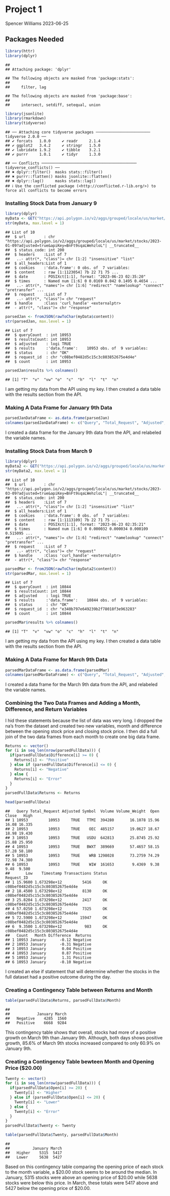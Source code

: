 Project 1
================
Spencer Williams
2023-06-25

## Packages Needed

``` r
library(httr)
library(dplyr)
```

    ## 
    ## Attaching package: 'dplyr'

    ## The following objects are masked from 'package:stats':
    ## 
    ##     filter, lag

    ## The following objects are masked from 'package:base':
    ## 
    ##     intersect, setdiff, setequal, union

``` r
library(jsonlite)
library(rmarkdown)
library(tidyverse)
```

    ## ── Attaching core tidyverse packages ──────────────────────── tidyverse 2.0.0 ──
    ## ✔ forcats   1.0.0     ✔ readr     2.1.4
    ## ✔ ggplot2   3.4.2     ✔ stringr   1.5.0
    ## ✔ lubridate 1.9.2     ✔ tibble    3.2.1
    ## ✔ purrr     1.0.1     ✔ tidyr     1.3.0

    ## ── Conflicts ────────────────────────────────────────── tidyverse_conflicts() ──
    ## ✖ dplyr::filter()  masks stats::filter()
    ## ✖ purrr::flatten() masks jsonlite::flatten()
    ## ✖ dplyr::lag()     masks stats::lag()
    ## ℹ Use the conflicted package (<http://conflicted.r-lib.org/>) to force all conflicts to become errors

### Installing Stock Data from January 9

``` r
library(dplyr)
myData <- GET("https://api.polygon.io/v2/aggs/grouped/locale/us/market/stocks/2023-01-09?adjusted=true&apiKey=BnFt9sqaLWehzloLkpMtEeOG4WjAqkUc")
str(myData, max.level = 1)
```

    ## List of 10
    ##  $ url        : chr "https://api.polygon.io/v2/aggs/grouped/locale/us/market/stocks/2023-01-09?adjusted=true&apiKey=BnFt9sqaLWehzloL"| __truncated__
    ##  $ status_code: int 200
    ##  $ headers    :List of 7
    ##   ..- attr(*, "class")= chr [1:2] "insensitive" "list"
    ##  $ all_headers:List of 1
    ##  $ cookies    :'data.frame': 0 obs. of  7 variables:
    ##  $ content    : raw [1:1123054] 7b 22 71 75 ...
    ##  $ date       : POSIXct[1:1], format: "2023-06-23 02:35:20"
    ##  $ times      : Named num [1:6] 0 0.0169 0.042 0.1495 0.4654 ...
    ##   ..- attr(*, "names")= chr [1:6] "redirect" "namelookup" "connect" "pretransfer" ...
    ##  $ request    :List of 7
    ##   ..- attr(*, "class")= chr "request"
    ##  $ handle     :Class 'curl_handle' <externalptr> 
    ##  - attr(*, "class")= chr "response"

``` r
parsedJan <- fromJSON(rawToChar(myData$content))
str(parsedJan, max.level = 1)
```

    ## List of 7
    ##  $ queryCount  : int 10953
    ##  $ resultsCount: int 10953
    ##  $ adjusted    : logi TRUE
    ##  $ results     :'data.frame':    10953 obs. of  9 variables:
    ##  $ status      : chr "OK"
    ##  $ request_id  : chr "c08bef0482d5c15c3c803852675e4d4e"
    ##  $ count       : int 10953

``` r
parsedJan$results %>% colnames()
```

    ## [1] "T"  "v"  "vw" "o"  "c"  "h"  "l"  "t"  "n"

I am getting my data from the API using my key. I then created a data
table with the results section from the API.

### Making A Data Frame for January 9th Data

``` r
parsedJanDataFrame <- as.data.frame(parsedJan)
colnames(parsedJanDataFrame) <- c("Query", "Total_Request", "Adjusted", "Symbol", "Volume", "Volume_Weight", "Open", "Close", "High", "Low", "Timestamp", "Transactions", "Status", "Request_ID", "Count")
```

I created a data frame for the January 9th data from the API, and
relabeled the variable names.

### Installing Stock Data from March 9

``` r
library(dplyr)
myData2 <- GET("https://api.polygon.io/v2/aggs/grouped/locale/us/market/stocks/2023-03-09?adjusted=true&apiKey=BnFt9sqaLWehzloLkpMtEeOG4WjAqkUc")
str(myData2, max.level = 1)
```

    ## List of 10
    ##  $ url        : chr "https://api.polygon.io/v2/aggs/grouped/locale/us/market/stocks/2023-03-09?adjusted=true&apiKey=BnFt9sqaLWehzloL"| __truncated__
    ##  $ status_code: int 200
    ##  $ headers    :List of 7
    ##   ..- attr(*, "class")= chr [1:2] "insensitive" "list"
    ##  $ all_headers:List of 1
    ##  $ cookies    :'data.frame': 0 obs. of  7 variables:
    ##  $ content    : raw [1:1113109] 7b 22 71 75 ...
    ##  $ date       : POSIXct[1:1], format: "2023-06-23 02:35:21"
    ##  $ times      : Named num [1:6] 0 0.000032 0.000034 0.000109 0.515095 ...
    ##   ..- attr(*, "names")= chr [1:6] "redirect" "namelookup" "connect" "pretransfer" ...
    ##  $ request    :List of 7
    ##   ..- attr(*, "class")= chr "request"
    ##  $ handle     :Class 'curl_handle' <externalptr> 
    ##  - attr(*, "class")= chr "response"

``` r
parsedMar <- fromJSON(rawToChar(myData2$content))
str(parsedMar, max.level = 1)
```

    ## List of 7
    ##  $ queryCount  : int 10844
    ##  $ resultsCount: int 10844
    ##  $ adjusted    : logi TRUE
    ##  $ results     :'data.frame':    10844 obs. of  9 variables:
    ##  $ status      : chr "OK"
    ##  $ request_id  : chr "e340b797e649239b2f78018f3e963283"
    ##  $ count       : int 10844

``` r
parsedMar$results %>% colnames()
```

    ## [1] "T"  "v"  "vw" "o"  "c"  "h"  "l"  "t"  "n"

I am getting my data from the API using my key. I then created a data
table with the results section from the API.

### Making A Data Frame for March 9th Data

``` r
parsedMarDataFrame <- as.data.frame(parsedMar)
colnames(parsedMarDataFrame) <- c("Query", "Total_Request", "Adjusted", "Symbol", "Volume", "Volume_Weight", "Open", "Close", "High", "Low", "Timestamp", "Transactions", "Status", "Request_ID", "Count")
```

I created a data frame for the March 9th data from the API, and
relabeled the variable names.

### Combining the Two Data Frames and Adding a Month, Difference, and Return Variables

I hid these statements because the list of data was very long. I dropped
the na’s from the dataset and created two new variables, month and
difference between the opening stock price and closing stock price. I
then did a full join of the two data frames from each month to create
one big data frame.

``` r
Returns <- vector()
for (i in seq_len(nrow(parsedFullData))) {
  if(parsedFullData$Difference[i] >= 0) {
    Returns[i] <- "Positive"
  } else if (parsedFullData$Difference[i] <= 0) {
    Returns[i] <- "Negative"
  } else {
    Returns[i] <- "Error"
  }
}
parsedFullData$Returns <- Returns

head(parsedFullData)
```

    ##   Query Total_Request Adjusted Symbol  Volume Volume_Weight  Open Close   High
    ## 1 10953         10953     TRUE   TTMI  394280       16.1078 15.96 16.08 16.335
    ## 2 10953         10953     TRUE    OEC  485157       19.0627 18.67 18.98 19.430
    ## 3 10953         10953     TRUE   USDU  642813       25.8745 25.92 25.88 25.950
    ## 4 10953         10953     TRUE   BWXT  389669       57.4657 58.15 57.28 58.180
    ## 5 10953         10953     TRUE    WRB 1298028       73.2759 74.29 72.98 74.380
    ## 6 10953         10953     TRUE    WIW  161653        9.4369  9.38  9.48  9.500
    ##       Low    Timestamp Transactions Status                       Request_ID
    ## 1 15.9600 1.673298e+12         5416     OK c08bef0482d5c15c3c803852675e4d4e
    ## 2 18.4500 1.673298e+12         8130     OK c08bef0482d5c15c3c803852675e4d4e
    ## 3 25.8204 1.673298e+12         2417     OK c08bef0482d5c15c3c803852675e4d4e
    ## 4 57.0250 1.673298e+12         7325     OK c08bef0482d5c15c3c803852675e4d4e
    ## 5 72.5900 1.673298e+12        15947     OK c08bef0482d5c15c3c803852675e4d4e
    ## 6  9.3500 1.673298e+12          983     OK c08bef0482d5c15c3c803852675e4d4e
    ##   Count   Month Difference  Returns
    ## 1 10953 January      -0.12 Negative
    ## 2 10953 January      -0.31 Negative
    ## 3 10953 January       0.04 Positive
    ## 4 10953 January       0.87 Positive
    ## 5 10953 January       1.31 Positive
    ## 6 10953 January      -0.10 Negative

I created an else if statement that will determine whether the stocks in
the full dataset had a positive outcome during the day.

### Creating a Contingency Table between Returns and Month

``` r
table(parsedFullData$Returns, parsedFullData$Month)
```

    ##           
    ##            January March
    ##   Negative    4285  1560
    ##   Positive    6668  9284

This contingency table shows that overall, stocks had more of a positive
growth on March 9th than January 9th. Although, both days shows positive
growth, 85.6% of March 9th stocks increased compared to only 60.9% on
January 9th.

### Creating a Contingency Table bewteen Month and Opening Price (\$20.00)

``` r
Twenty <- vector()
for (i in seq_len(nrow(parsedFullData))) {
  if(parsedFullData$Open[i] >= 20) {
    Twenty[i] <- "Higher"
  } else if (parsedFullData$Open[i] <= 20) {
    Twenty[i] <- "Lower"
  } else {
    Twenty[i] <- "Error"
  }
}
parsedFullData$Twenty <- Twenty

table(parsedFullData$Twenty, parsedFullData$Month)
```

    ##         
    ##          January March
    ##   Higher    5315  5417
    ##   Lower     5638  5427

Based on this contingency table comparing the opening price of each
stock to the month variable, a \$20.00 stock seems to be around the
median. In January, 5315 stocks were above an opening price of \$20.00
while 5638 stocks were below this price. In March, these totals were
5417 above and 5427 below the opening price of \$20.00.

